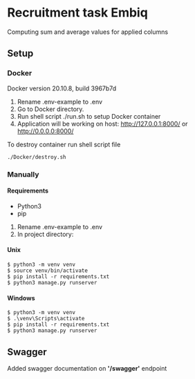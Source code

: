 # Recruitment task Embiq
Computing sum and average values for applied columns

## Setup 

### Docker
Docker version 20.10.8, build 3967b7d

1. Rename .env-example to .env
2. Go to Docker directory.
2. Run shell script ./run.sh to setup Docker container
3. Application will be working on host: http://127.0.0.1:8000/ or http://0.0.0.0:8000/

To destroy container run shell script file 
```
./Docker/destroy.sh
```
### Manually
#### Requirements
* Python3
* pip

1. Rename .env-example to .env
2. In project directory:

#### Unix
```
$ python3 -m venv venv
$ source venv/bin/activate
$ pip install -r requirements.txt 
$ python3 manage.py runserver
```
#### Windows
```
$ python3 -m venv venv
$ .\venv\Scripts\activate
$ pip install -r requirements.txt
$ python3 manage.py runserver
```

## Swagger
Added swagger documentation on **'/swagger'** endpoint


